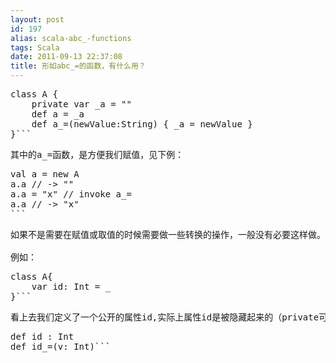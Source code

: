 ```yaml
---
layout: post
id: 197
alias: scala-abc_-functions
tags: Scala
date: 2011-09-13 22:37:08
title: 形如abc_=的函数，有什么用？
---
```


<pre class="csharpcode"><span class="kwrd">class</span> A {
    <span class="kwrd">private</span> var _a = <span class="str">""</span>
    def a = _a
    def a_=(newValue:String) { _a = newValue }
}```
<p>其中的a_=函数，是方便我们赋值，见下例：
<pre class="csharpcode">val a = <span class="kwrd">new</span> A
a.a <span class="rem">// -> ""</span>
a.a = <span class="str">"x"</span> <span class="rem">// invoke a_=</span>
a.a <span class="rem">// -> "x"</span>
```
<p>如果不是需要在赋值或取值的时候需要做一些转换的操作，一般没有必要这样做。事实上，scala已经把所有的属性隐藏起来了。

例如：
<pre class="csharpcode"><span class="kwrd">class</span> A{
    var id: Int = _
}```
<p>看上去我们定义了一个公开的属性id,实际上属性id是被隐藏起来的（private可见），这里只是定义了两个方法
<pre class="csharpcode">def id : Int
def id_=(v: Int)```
